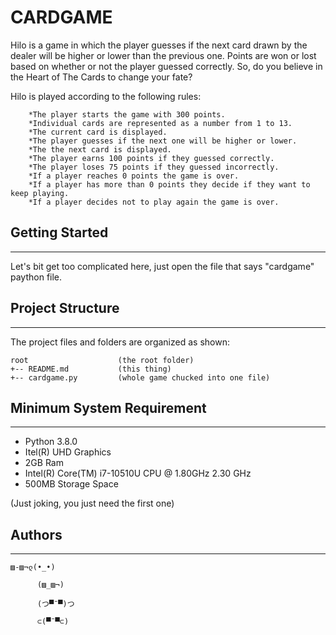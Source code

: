 # CARDGAME
Hilo is a game in which the player guesses if the next card drawn by the dealer will be  higher or lower than the previous one. Points are won or lost based on whether or not the player guessed correctly. So, do you believe in the Heart of The Cards to change your fate?

Hilo is played according to the following rules:
```
    *The player starts the game with 300 points.
    *Individual cards are represented as a number from 1 to 13.
    *The current card is displayed.
    *The player guesses if the next one will be higher or lower.
    *The the next card is displayed.
    *The player earns 100 points if they guessed correctly.
    *The player loses 75 points if they guessed incorrectly.
    *If a player reaches 0 points the game is over.
    *If a player has more than 0 points they decide if they want to keep playing.
    *If a player decides not to play again the game is over.
```
## Getting Started
---
Let's bit get too complicated here, just open the file that says "cardgame" paython file.

## Project Structure
----
The project files and folders are organized as shown:
```
root                    (the root folder)
+-- README.md           (this thing)
+-- cardgame.py         (whole game chucked into one file)
```

## Minimum System Requirement
----
* Python 3.8.0
* Itel(R) UHD Graphics
* 2GB Ram
* Intel(R) Core(TM) i7-10510U CPU @ 1.80GHz   2.30 GHz
* 500MB Storage Space
  
(Just joking, you just need the first one)

## Authors
----

    ▨-▨¬ლ(•_•) 

          (▨_▨¬)

          (つ▀¯▀)つ

          ⊂(▀¯▀⊂)
